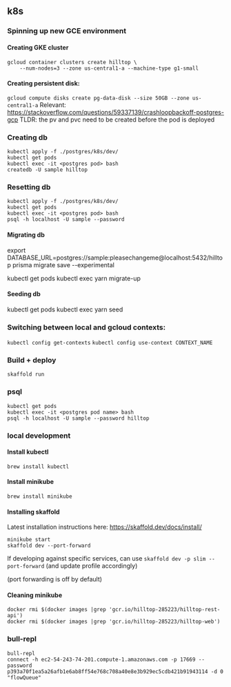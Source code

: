 ## k8s

### Spinning up new GCE environment

#### Creating GKE cluster

```
gcloud container clusters create hilltop \
    --num-nodes=3 --zone us-central1-a --machine-type g1-small
```

#### Creating persistent disk:

`gcloud compute disks create pg-data-disk --size 50GB --zone us-central1-a`
Relevant: https://stackoverflow.com/questions/59337139/crashloopbackoff-postgres-gcp
TLDR: the pv and pvc need to be created before the pod is deployed

### Creating db

```
kubectl apply -f ./postgres/k8s/dev/
kubectl get pods
kubectl exec -it <postgres pod> bash
createdb -U sample hilltop
```

### Resetting db

```
kubectl apply -f ./postgres/k8s/dev/
kubectl get pods
kubectl exec -it <postgres pod> bash
psql -h localhost -U sample --password
```

#### Migrating db

<!-- generate new migrations -->

export DATABASE_URL=postgres://sample:pleasechangeme@localhost:5432/hilltop
prisma migrate save --experimental

<!-- Run migrations -->

kubectl get pods
kubectl exec <web pod> yarn migrate-up

#### Seeding db

kubectl get pods
kubectl exec <web pod> yarn seed

### Switching between local and gcloud contexts:

`kubectl config get-contexts`
`kubectl config use-context CONTEXT_NAME`

### Build + deploy

`skaffold run`

### psql

```
kubectl get pods
kubectl exec -it <postgres pod name> bash
psql -h localhost -U sample --password hilltop
```

### local development

#### Install kubectl

`brew install kubectl`

#### Install minikube

`brew install minikube`

#### Installing skaffold

Latest installation instructions here: https://skaffold.dev/docs/install/

```
minikube start
skaffold dev --port-forward
```

If developing against specific services, can use `skaffold dev -p slim --port-forward` (and update profile accordingly)

(port forwarding is off by default)

#### Cleaning minikube

```
docker rmi $(docker images |grep 'gcr.io/hilltop-285223/hilltop-rest-api')
docker rmi $(docker images |grep 'gcr.io/hilltop-285223/hilltop-web')
```

### bull-repl

```
bull-repl
connect -h ec2-54-243-74-201.compute-1.amazonaws.com -p 17669 --password p393a70f1ea5a26afb1e6ab8ff54e768c708a40e8e3b929ec5cdb421b91943114 -d 0 "flowQueue"
```
